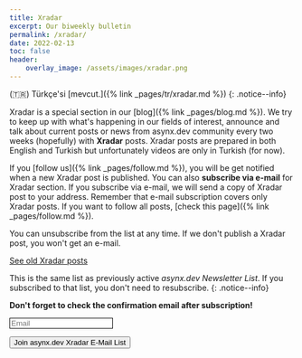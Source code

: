 ```yaml
---
title: Xradar
excerpt: Our biweekly bulletin
permalink: /xradar/
date: 2022-02-13
toc: false
header:
    overlay_image: /assets/images/xradar.png
---
```


(🇹🇷) Türkçe'si [mevcut.]({% link _pages/tr/xradar.md %})
{: .notice--info}

Xradar is a special section in our [blog]({% link _pages/blog.md %}).
We try to keep up with what's happening in our fields of interest, announce and
talk about current posts or news from asynx.dev community every two weeks
(hopefully) with **Xradar** posts. Xradar posts are prepared in both English
and Turkish but unfortunately videos are only in Turkish (for now).

If you [follow us]({% link _pages/follow.md %}), you will be get notified when
a new Xradar post is published. You can also **subscribe via e-mail** for Xradar
section. If you subscribe via e-mail, we will send a copy of Xradar post to
your address. Remember that e-mail subscription covers only Xradar posts. If
you want to follow all posts,
[check this page]({% link
_pages/follow.md %}).

You can unsubscribe from the list at any time. If we don't publish a Xradar post,
you won't get an e-mail.

[See old Xradar posts](/blog/categories/xradar/)

This is the same list as previously active *asynx.dev Newsletter List*. If you
subscribed to that list, you don't need to resubscribe.
{: .notice--info}

**Don't forget to check the confirmation email after subscription!**
<!--markdownlint-disable MD033 MD013-->
<form method="post" action="https://sendfox.com/form/36wnp9/1jxx0e" class="sendfox-form" id="1jxx0e" data-async="true" data-recaptcha="true">
<p><input type="email" placeholder="Email" name="email" required style="box-sizing: border-box; border: 1px solid;"/></p>
<!-- no botz please -->
<div style="position: absolute; left: -5000px;" aria-hidden="true"><input type="text" name="a_password" tabindex="-1" value="" autocomplete="off" /></div>
<p><button type="submit" class="md-button md-button--primary">Join asynx.dev Xradar E-Mail List</button></p>
</form>
<script src="https://sendfox.com/js/form.js"></script>
<!--markdownlint-enable MD033 MD013-->
